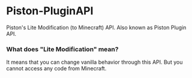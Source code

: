 # Piston-PluginAPI
Piston's Lite Modification (to Minecraft) API. Also known as Piston Plugin API.
### What does "Lite Modification" mean?
It means that you can change vanilla behavior through this API. But you cannot access any code from Minecraft.

